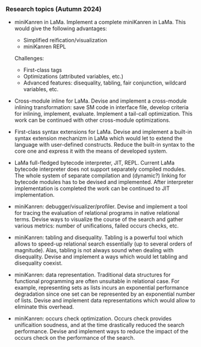 ### Research topics (Autumn 2024)

- miniKanren in LaMa.
  Implement a complete miniKanren in LaMa. This would give the following advantages:
  
  - Simplified reification/visualization
  - miniKanren REPL

  Challenges:

  - First-class tags
  - Optimizations (attributed variables, etc.)
  - Advanced features: disequality, tabling, fair conjunction, wildcard variables, etc.
  
- Cross-module inline for LaMa.
  Devise and implement a cross-module inlining transformation: save SM code in interface file,
  develop criteria for inlining, implement, evaluate. Implement a tail-call optimization. This work can
  be continued with other cross-module optimizations.

- First-class syntax extensions for LaMa.
  Devise and implement a built-in syntax extension mechanizm in LaMa which would let to
  extend the language with user-defined constructs. Reduce the built-in syntax to the core
  one and express it with the means of developed system.

- LaMa full-fledged bytecode interpreter, JIT, REPL.
  Current LaMa bytecode interpreter does not support separately compiled modules.
  The whole system of separate compilation and (dynamic?) linking for bytecode modules
  has to be devised and implemented. After interpreter implementation is completed the
  work can be continued to JIT implementation.

- miniKanren: debugger/visualizer/profiler.
  Devise and implement a tool for tracing the evaluation of relational programs in
  native relational terms. Devise ways to visualize the course of the search and
  gather various metrics: number of unifications, failed occurs checks, etc.

- miniKanren: tabling and disequality.
  Tabling is a powerful tool which allows to speed-up relational search essentially (up
  to several orders of magnitude). Alas, tabling is not always sound when dealing with
  disequality. Devise and implement a ways which would let tabling and disequality 
  coexist.
 
- miniKanren: data representation. Traditional data structures for functional programming
  are often unsuitable in relational case. For example, representing sets as lists incurs
  an exponential performance degradation since one set can be represented by an exponential
  number of lists. Devise and implement data representations which would allow to
  eliminate this overhead.
  
- miniKanren: occurs check optimization.
  Occurs check provides unificaition soudness, and at the time drastically reduced the
  search performance. Devise and implement ways to reduce the impact of the occurs
  check on the performance of the search.

